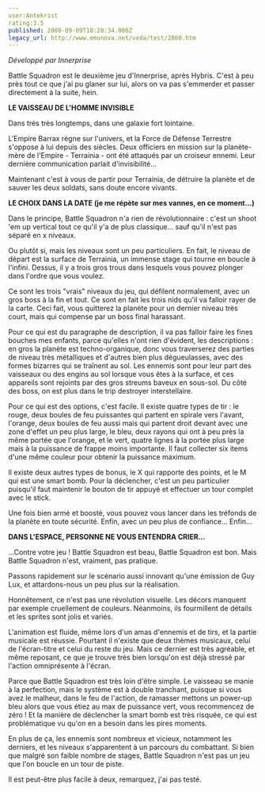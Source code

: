 ```yaml
---
user:Antekrist
rating:3.5
published: 2008-09-09T18:28:34.000Z
legacy_url: http://www.emunova.net/veda/test/2860.htm
---
```

_Développé par Innerprise_  

  

Battle Squadron est le deuxième jeu d'Innerprise, après Hybris. C'est à peu près tout ce que j'ai pu glaner sur lui, alors on va pas s'emmerder et passer directement à la suite, hein.  

  

**LE VAISSEAU DE L'HOMME INVISIBLE**  

Dans très très longtemps, dans une galaxie fort lointaine.  

L'Empire Barrax règne sur l'univers, et la Force de Défense Terrestre s'oppose à lui depuis des siècles. Deux officiers en mission sur la planète-mère de l'Empire - Terrainia - ont été attaqués par un croiseur ennemi. Leur dernière communication parlait d'invisibilité...  

Maintenant c'est à vous de partir pour Terrainia, de détruire la planète et de sauver les deux soldats, sans doute encore vivants.  

  

**LE CHOIX DANS LA DATE (je me répète sur mes vannes, en ce moment...)**  

Dans le principe, Battle Squadron n'a rien de révolutionnaire : c'est un shoot 'em up vertical tout ce qu'il y'a de plus classique... sauf qu'il n'est pas séparé en x niveaux.  

Ou plutôt si, mais les niveaux sont un peu particuliers. En fait, le niveau de départ est la surface de Terrainia, un immense stage qui tourne en boucle à l'infini. Dessus, il y a trois gros trous dans lesquels vous pouvez plonger dans l'ordre que vous voulez.  

Ce sont les trois "vrais" niveaux du jeu, qui défilent normalement, avec un gros boss à la fin et tout. Ce sont en fait les trois nids qu'il va falloir rayer de la carte. Ceci fait, vous quitterez la planète pour un dernier niveau très court, mais qui compense par un boss final harassant.  

Pour ce qui est du paragraphe de description, il va pas falloir faire les fines bouches mes enfants, parce qu'elles n'ont rien d'évident, les descriptions : en gros la planète est techno-organique, donc vous traverserez des parties de niveau très métalliques et d'autres bien plus dégueulasses, avec des formes bizarres qui se traînent au sol. Les ennemis sont pour leur part des vaisseaux ou des engins au sol lorsque vous êtes à la surface, et ces appareils sont rejoints par des gros streums baveux en sous-sol. Du côté des boss, on est plus dans le trip destroyer interstellaire.  

Pour ce qui est des options, c'est facile. Il existe quatre types de tir : le rouge, deux boules de feu puissantes qui partent en spirale vers l'avant, l'orange, deux boules de feu aussi mais qui partent droit devant avec une zone d'effet un peu plus large, le bleu, deux rayons qui ont à peu près la même portée que l'orange, et le vert, quatre lignes à la portée plus large mais à la puissance de frappe moins importante. Il faut collecter six items d'une même couleur pour obtenir la puissance maximum.  

Il existe deux autres types de bonus, le X qui rapporte des points, et le M qui est une smart bomb. Pour la déclencher, c'est un peu particulier puisqu'il faut maintenir le bouton de tir appuyé et effectuer un tour complet avec le stick.  

Une fois bien armé et boosté, vous pouvez vous lancer dans les tréfonds de la planète en toute sécurité. Enfin, avec un peu plus de confiance... Enfin...  

  

**DANS L'ESPACE, PERSONNE NE VOUS ENTENDRA CRIER...**  

...Contre votre jeu ! Battle Squadron est beau, Battle Squadron est bon. Mais Battle Squadron n'est, vraiment, pas pratique.  

Passons rapidement sur le scénario aussi innovant qu'une émission de Guy Lux, et attardons-nous un peu plus sur la réalisation.  

Honnêtement, ce n'est pas une révolution visuelle. Les décors manquent par exemple cruellement de couleurs. Néanmoins, ils fourmillent de détails et les sprites sont jolis et variés.  

L'animation est fluide, même lors d'un amas d'ennemis et de tirs, et la partie musicale est réussie. Pourtant il n'existe que deux thèmes musicaux, celui de l'écran-titre et celui du reste du jeu. Mais ce dernier est très agréable, et même reposant, ce que je trouve très bien lorsqu'on est déjà stressé par l'action omniprésente à l'écran.  

Parce que Battle Squadron est très loin d'être simple. Le vaisseau se manie à la perfection, mais le système est à double tranchant, puisque si vous avez le malheur, dans le feu de l'action, de ramasser mettons un power-up bleu alors que vous étiez au max de puissance vert, vous recommencez de zéro ! Et la manière de déclencher la smart bomb est très risquée, ce qui est problématique vu qu'on en a besoin dans les pires moments.  

En plus de ça, les ennemis sont nombreux et vicieux, notamment les derniers, et les niveaux s'apparentent à un parcours du combattant. Si bien que malgré son faible nombre de stages, Battle Squadron n'est pas un jeu que l'on boucle en un tour de piste.  

Il est peut-être plus facile à deux, remarquez, j'ai pas testé.